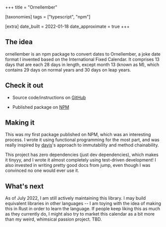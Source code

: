 +++
title = "Ornellember"

[taxonomies]
tags = ["typescript", "npm"]

[extra]
date_built = 2022-01-18
date_approximate = true
+++



## The idea
ornellember is an npm package to convert dates to Ornellember, a joke date format I invented based on the International Fixed Calendar. It comprises 13 days that are each 28 days in length, except month 13 (known as M), which contains 29 days on normal years and 30 days on leap years.

## Check it out
* Source code/instructions on [GitHub](https://github.com/0rnella/ornellember)

* Published package on [NPM](https://www.npmjs.com/package/ornellember)

## Making it
This was my first package published on NPM, which was an interesting process. I wrote it using functional programming for the most part, and was really inspired by [dayjs](https://day.js.org/)'s approach to immutability and method chainability.

This project has zero dependencies (just dev dependencies), which makes it tinyyy, and I wrote it almost completely using test-driven development! I also invested in writing pretty good docs from jump, even though I was convinced no one would ever use it. 

## What's next
As of July 2022, I am still actively maintaining this library. I may build equivalent libraries in other languages -- I am toying with the idea of making this in Rust in order to learn the language. If people keep liking this as much as they currently do, I might also try to market this calendar as a bit more than my weird, whimsical passion project. TBD.